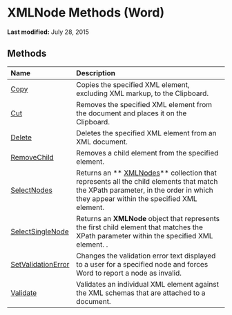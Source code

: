 
# XMLNode Methods (Word)

 **Last modified:** July 28, 2015


## Methods



|**Name**|**Description**|
|:-----|:-----|
| [Copy](7e68ff98-d80e-4723-1b0f-9575dea6aa16.md)|Copies the specified XML element, excluding XML markup, to the Clipboard.|
| [Cut](51393584-662b-6f6f-18a2-2633b2a83e1e.md)|Removes the specified XML element from the document and places it on the Clipboard.|
| [Delete](a9cddae9-0de3-c52b-026b-ecc564dca657.md)|Deletes the specified XML element from an XML document.|
| [RemoveChild](9c4d0e0a-ab58-7c9f-9fc2-f07a28281c29.md)|Removes a child element from the specified element.|
| [SelectNodes](a72d1693-a5da-bf97-179f-4fba2412c4ae.md)|Returns an  ** [XMLNodes](c29850f2-8db2-aef6-57ee-fed1b625616c.md)** collection that represents all the child elements that match the XPath parameter, in the order in which they appear within the specified XML element.|
| [SelectSingleNode](c831dba1-90f7-0af7-9e44-8f62a54de0fe.md)|Returns an  **XMLNode** object that represents the first child element that matches the XPath parameter within the specified XML element. .|
| [SetValidationError](19e2cb53-5e57-4cfe-52d6-c1d42154bc46.md)|Changes the validation error text displayed to a user for a specified node and forces Word to report a node as invalid.|
| [Validate](1a520e28-6b4c-dd95-ba74-cde60e36ad32.md)|Validates an individual XML element against the XML schemas that are attached to a document.|
